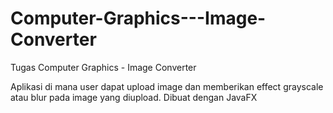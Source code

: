 # Computer-Graphics---Image-Converter
Tugas Computer Graphics - Image Converter

Aplikasi di mana user dapat upload image dan memberikan effect grayscale atau blur pada image yang diupload.
Dibuat dengan JavaFX
